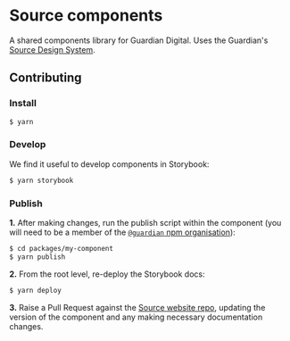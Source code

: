 # Source components

A shared components library for Guardian Digital. Uses the Guardian's [Source Design System](https://guardian.github.io/source-website/).

## Contributing

### Install

```sh
$ yarn
```

### Develop

We find it useful to develop components in Storybook:

```sh
$ yarn storybook
```

### Publish

**1.** After making changes, run the publish script within the component (you will need to be a member of the [`@guardian` npm organisation](https://www.npmjs.com/settings/guardian/members)):

```sh
$ cd packages/my-component
$ yarn publish
```

**2.** From the root level, re-deploy the Storybook docs:

```sh
$ yarn deploy
```

**3.** Raise a Pull Request against the [Source website repo](https://github.com/guardian/source-website), updating the version of the component and any making necessary documentation changes.
